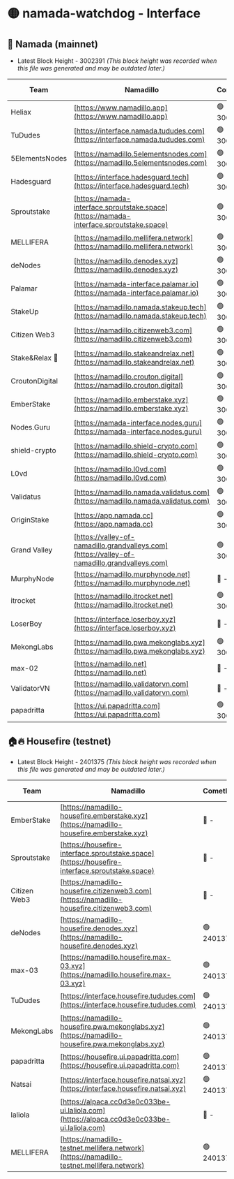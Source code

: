 # 🟡 namada-watchdog - Interface

## 🚀 Namada (mainnet)
- Latest Block Height - 3002391 *(This block height was recorded when this file was generated and may be outdated later.)*

| Team | Namadillo | CometBFT | Indexer | MASP Indexer |
|-|-|-|-|-|
| Heliax | [https://www.namadillo.app](https://www.namadillo.app) | 🟢 3002373 | 🟢 3002373 | 🟢 3002373 |
| TuDudes | [https://interface.namada.tududes.com](https://interface.namada.tududes.com) | 🟢 3002373 | 🟢 3002373 | 🟢 3002373 |
| 5ElementsNodes | [https://namadillo.5elementsnodes.com](https://namadillo.5elementsnodes.com) | 🟢 3002374 | 🟢 3002373 | 🟢 3002373 |
| Hadesguard | [https://interface.hadesguard.tech](https://interface.hadesguard.tech) | 🟢 3002374 | 🟢 3002374 | 🟢 3002374 |
| Sproutstake | [https://namada-interface.sproutstake.space](https://namada-interface.sproutstake.space) | 🟢 3002374 | 🔴 2797937 | 🟢 3002373 |
| MELLIFERA | [https://namadillo.mellifera.network](https://namadillo.mellifera.network) | 🟢 3002375 | 🟢 3002375 | 🟢 3002375 |
| deNodes | [https://namadillo.denodes.xyz](https://namadillo.denodes.xyz) | 🟢 3002376 | 🟢 3002376 | 🟢 3002376 |
| Palamar | [https://namada-interface.palamar.io](https://namada-interface.palamar.io) | 🟢 3002376 | 🟢 3002376 | 🟢 3002376 |
| StakeUp | [https://namadillo.namada.stakeup.tech](https://namadillo.namada.stakeup.tech) | 🟢 3002377 | 🟢 3002377 | 🟢 3002376 |
| Citizen Web3 | [https://namadillo.citizenweb3.com](https://namadillo.citizenweb3.com) | 🟢 3002378 | 🟢 3002377 | 🟢 3002377 |
| Stake&Relax 🦥 | [https://namadillo.stakeandrelax.net](https://namadillo.stakeandrelax.net) | 🟢 3002378 | 🟢 3002378 | 🟢 3002378 |
| CroutonDigital | [https://namadillo.crouton.digital](https://namadillo.crouton.digital) | 🟢 3002379 | 🟢 3002379 | 🟢 3002379 |
| EmberStake | [https://namadillo.emberstake.xyz](https://namadillo.emberstake.xyz) | 🟢 3002379 | 🟢 3002379 | 🟢 3002379 |
| Nodes.Guru | [https://namada-interface.nodes.guru](https://namada-interface.nodes.guru) | 🟢 3002379 | 🟢 3002379 | 🟢 3002379 |
| shield-crypto | [https://namadillo.shield-crypto.com](https://namadillo.shield-crypto.com) | 🟢 3002380 | 🟢 3002380 | 🟢 3002379 |
| L0vd | [https://namadillo.l0vd.com](https://namadillo.l0vd.com) | 🟢 3002381 | 🟢 3002380 | 🟢 3002381 |
| Validatus | [https://namadillo.namada.validatus.com](https://namadillo.namada.validatus.com) | 🟢 3002381 | 🟢 3002381 | 🟢 3002381 |
| OriginStake | [https://app.namada.cc](https://app.namada.cc) | 🟢 3002382 | 🟢 3002382 | 🟢 3002382 |
| Grand Valley | [https://valley-of-namadillo.grandvalleys.com](https://valley-of-namadillo.grandvalleys.com) | 🟢 3002382 | 🟢 3002382 | 🟢 3002382 |
| MurphyNode | [https://namadillo.murphynode.net](https://namadillo.murphynode.net) | 🔴 - | 🔴 - | 🔴 - |
| itrocket | [https://namadillo.itrocket.net](https://namadillo.itrocket.net) | 🟢 3002385 | 🟢 3002385 | 🟢 3002384 |
| LoserBoy | [https://interface.loserboy.xyz](https://interface.loserboy.xyz) | 🔴 - | 🟢 3002386 | 🟢 3002386 |
| MekongLabs | [https://namadillo.pwa.mekonglabs.xyz](https://namadillo.pwa.mekonglabs.xyz) | 🟢 3002386 | 🟢 3002386 | 🟢 3002386 |
| max-02 | [https://namadillo.net](https://namadillo.net) | 🔴 - | 🔴 - | 🔴 - |
| ValidatorVN | [https://namadillo.validatorvn.com](https://namadillo.validatorvn.com) | 🔴 - | 🔴 - | 🔴 - |
| papadritta | [https://ui.papadritta.com](https://ui.papadritta.com) | 🟢 3002391 | 🟢 3002391 | 🟢 3002390 |

## 🏠🔥 Housefire (testnet)
- Latest Block Height - 2401375 *(This block height was recorded when this file was generated and may be outdated later.)*

| Team | Namadillo | CometBFT | Indexer | MASP Indexer |
|-|-|-|-|-|
| EmberStake | [https://namadillo-housefire.emberstake.xyz](https://namadillo-housefire.emberstake.xyz) | 🔴 - | 🔴 - | 🔴 - |
| Sproutstake | [https://housefire-interface.sproutstake.space](https://housefire-interface.sproutstake.space) | 🔴 - | 🔴 - | 🔴 - |
| Citizen Web3 | [https://namadillo-housefire.citizenweb3.com](https://namadillo-housefire.citizenweb3.com) | 🔴 - | 🔴 - | 🔴 - |
| deNodes | [https://namadillo-housefire.denodes.xyz](https://namadillo-housefire.denodes.xyz) | 🟢 2401372 | 🟢 2401372 | 🟢 2401372 |
| max-03 | [https://namadillo.housefire.max-03.xyz](https://namadillo.housefire.max-03.xyz) | 🟢 2401372 | 🔴 2167206 | 🟢 2401372 |
| TuDudes | [https://interface.housefire.tududes.com](https://interface.housefire.tududes.com) | 🟢 2401373 | 🟢 2401373 | 🟢 2401373 |
| MekongLabs | [https://namadillo-housefire.pwa.mekonglabs.xyz](https://namadillo-housefire.pwa.mekonglabs.xyz) | 🟢 2401373 | 🟢 2401373 | 🟢 2401373 |
| papadritta | [https://housefire.ui.papadritta.com](https://housefire.ui.papadritta.com) | 🟢 2401373 | 🟢 2401373 | 🟢 2401373 |
| Natsai | [https://interface.housefire.natsai.xyz](https://interface.housefire.natsai.xyz) | 🟢 2401374 | 🟢 2401374 | 🟢 2401373 |
| laliola | [https://alpaca.cc0d3e0c033be-ui.laliola.com](https://alpaca.cc0d3e0c033be-ui.laliola.com) | 🔴 - | 🔴 - | 🔴 - |
| MELLIFERA | [https://namadillo-testnet.mellifera.network](https://namadillo-testnet.mellifera.network) | 🟢 2401375 | 🟢 2401375 | 🟢 2401375 |


